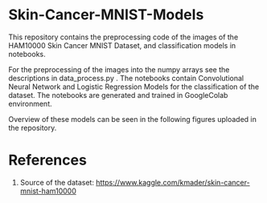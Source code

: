 # Skin-Cancer-MNIST-Models
This repository contains the preprocessing code of the images of the HAM10000 Skin Cancer MNIST Dataset, and classification models in notebooks.

For the preprocessing of the images into the numpy arrays see the descriptions in data_process.py . The notebooks contain Convolutional Neural Network and Logistic Regression Models for the classification of the dataset. The notebooks are generated and trained in GoogleColab environment.

Overview of these models can be seen in the following figures uploaded in the repository. 

# References
1. Source of the dataset: https://www.kaggle.com/kmader/skin-cancer-mnist-ham10000


